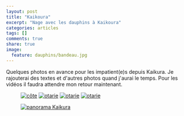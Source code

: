 ```yaml
---
layout: post
title: "Kaikoura"
excerpt: "Nage avec les dauphins à Kaikoura"
categories: articles
tags: []
comments: true
share: true
image:
  feature: dauphins/bandeau.jpg
---
```


Quelques photos en avance pour les impatient(e)s depuis Kaikura.
Je rajouterai des textes et d'autres photos quand j'aurai le temps.
Pour les vidéos il faudra attendre mon retour maintenant.

<figure class="half">
	<a href="{{site.url}}/images/dauphins/cote.jpg"><img src="{{site.url}}/images/dauphins/cote.jpg" alt="côte"></a>
	<a href="{{site.url}}/images/dauphins/otarie.jpg"><img src="{{site.url}}/images/dauphins/otarie.jpg" alt="otarie"></a>
	<a href="{{site.url}}/images/dauphins/otarie2.jpg"><img src="{{site.url}}/images/dauphins/otarie2.jpg" alt="otarie"></a>
	<a href="{{site.url}}/images/dauphins/otarie3.jpg"><img src="{{site.url}}/images/dauphins/otarie3.jpg" alt="otarie"></a>
</figure>

<figure>
	<a href="{{site.url}}/images/dauphins/panorama.jpg"><img src="{{site.url}}/images/dauphins/panorama.jpg" alt="panorama Kaikura"></a>
</figure>
